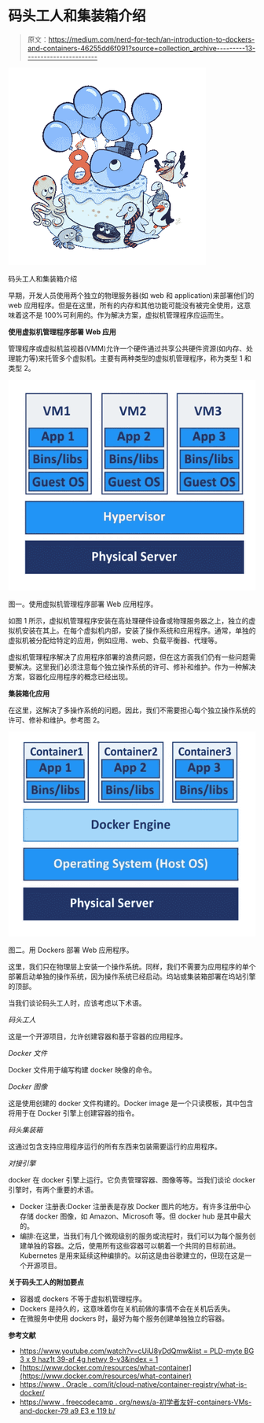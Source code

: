 # 码头工人和集装箱介绍

> 原文：<https://medium.com/nerd-for-tech/an-introduction-to-dockers-and-containers-46255dd6f091?source=collection_archive---------13----------------------->

![](img/e8e679b9c3771311c5e6884ea28b2874.png)

码头工人和集装箱介绍

早期，开发人员使用两个独立的物理服务器(如 web 和 application)来部署他们的 web 应用程序。但是在这里，所有的内存和其他功能可能没有被完全使用，这意味着这不是 100%可利用的。作为解决方案，虚拟机管理程序应运而生。

**使用虚拟机管理程序部署 Web 应用**

管理程序或虚拟机监视器(VMM)允许一个硬件通过共享公共硬件资源(如内存、处理能力等)来托管多个虚拟机。主要有两种类型的虚拟机管理程序，称为类型 1 和类型 2。

![](img/e46a2cd1b5201cdaaf6431b0b4d3441c.png)

图一。使用虚拟机管理程序部署 Web 应用程序。

如图 1 所示，虚拟机管理程序安装在高处理硬件设备或物理服务器之上，独立的虚拟机安装在其上。在每个虚拟机内部，安装了操作系统和应用程序。通常，单独的虚拟机被分配给特定的应用，例如应用、web、负载平衡器、代理等。

虚拟机管理程序解决了应用程序部署的浪费问题，但在这方面我们仍有一些问题需要解决。这里我们必须注意每个独立操作系统的许可、修补和维护。作为一种解决方案，容器化应用程序的概念已经出现。

**集装箱化应用**

在这里，这解决了多操作系统的问题。因此，我们不需要担心每个独立操作系统的许可、修补和维护。参考图 2。

![](img/a1f8a4b83fb16ce1932babe20330809d.png)

图二。用 Dockers 部署 Web 应用程序。

这里，我们只在物理层上安装一个操作系统。同样，我们不需要为应用程序的单个部署启动单独的操作系统，因为操作系统已经启动。坞站或集装箱部署在坞站引擎的顶部。

当我们谈论码头工人时，应该考虑以下术语。

*码头工人*

这是一个开源项目，允许创建容器和基于容器的应用程序。

*Docker 文件*

Docker 文件用于编写构建 docker 映像的命令。

*Docker 图像*

这是使用创建的 docker 文件构建的。Docker image 是一个只读模板，其中包含将用于在 Docker 引擎上创建容器的指令。

*码头集装箱*

这通过包含支持应用程序运行的所有东西来包装需要运行的应用程序。

*对接引擎*

docker 在 docker 引擎上运行。它负责管理容器、图像等等。当我们谈论 docker 引擎时，有两个重要的术语。

*   Docker 注册表:Docker 注册表是存放 Docker 图片的地方。有许多注册中心存储 docker 图像，如 Amazon、Microsoft 等。但 docker hub 是其中最大的。
*   编排:在这里，当我们有几个微观级别的服务或流程时，我们可以为每个服务创建单独的容器。之后，使用所有这些容器可以朝着一个共同的目标前进。Kubernetes 是用来延续这种编排的。以前这是由谷歌建立的，但现在这是一个开源项目。

**关于码头工人的附加要点**

*   容器或 dockers 不等于虚拟机管理程序。
*   Dockers 是持久的，这意味着你在关机前做的事情不会在关机后丢失。
*   在微服务中使用 dockers 时，最好为每个服务创建单独独立的容器。

**参考文献**

*   [https://www.youtube.com/watch?v=cUiU8yDdQmw&list = PLD-myte BG 3 x 9 haz1t 39-af 4g hetwy 9-v3&index = 1](https://www.youtube.com/watch?v=cUiU8yDdQmw&list=PLD-mYtebG3X9HaZ1T39-aF4ghEtWy9-v3&index=1)
*   [https://www.docker.com/resources/what-container](https://www.docker.com/resources/what-container)
*   [https://www . Oracle . com/it/cloud-native/container-registry/what-is-docker/](https://www.oracle.com/it/cloud-native/container-registry/what-is-docker/)
*   [https://www . freecodecamp . org/news/a-初学者友好-containers-VMs-and-docker-79 a9 E3 e 119 b/](https://www.freecodecamp.org/news/a-beginner-friendly-introduction-to-containers-vms-and-docker-79a9e3e119b/)